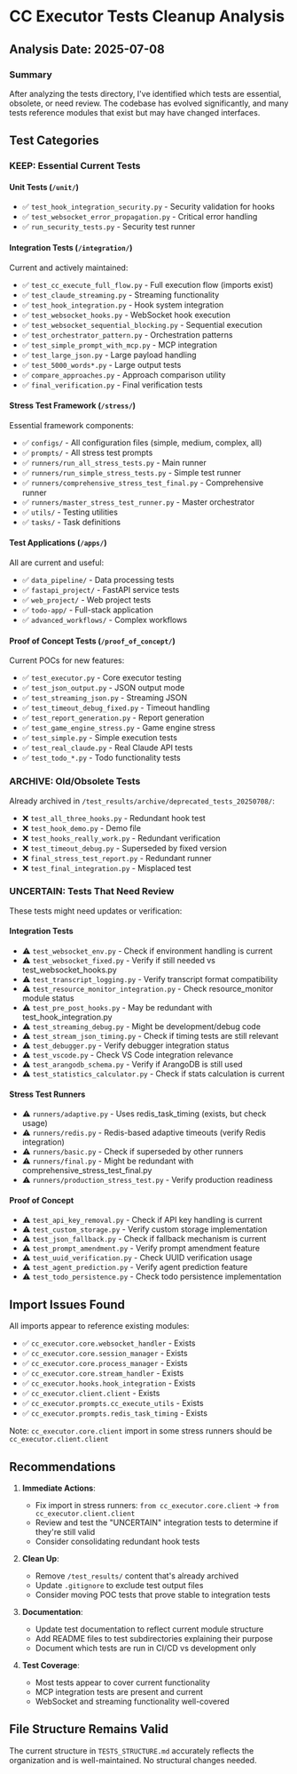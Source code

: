 # CC Executor Tests Cleanup Analysis

## Analysis Date: 2025-07-08

### Summary

After analyzing the tests directory, I've identified which tests are essential, obsolete, or need review. The codebase has evolved significantly, and many tests reference modules that exist but may have changed interfaces.

## Test Categories

### KEEP: Essential Current Tests

#### Unit Tests (`/unit/`)
- ✅ `test_hook_integration_security.py` - Security validation for hooks
- ✅ `test_websocket_error_propagation.py` - Critical error handling
- ✅ `run_security_tests.py` - Security test runner

#### Integration Tests (`/integration/`)
Current and actively maintained:
- ✅ `test_cc_execute_full_flow.py` - Full execution flow (imports exist)
- ✅ `test_claude_streaming.py` - Streaming functionality
- ✅ `test_hook_integration.py` - Hook system integration
- ✅ `test_websocket_hooks.py` - WebSocket hook execution
- ✅ `test_websocket_sequential_blocking.py` - Sequential execution
- ✅ `test_orchestrator_pattern.py` - Orchestration patterns
- ✅ `test_simple_prompt_with_mcp.py` - MCP integration
- ✅ `test_large_json.py` - Large payload handling
- ✅ `test_5000_words*.py` - Large output tests
- ✅ `compare_approaches.py` - Approach comparison utility
- ✅ `final_verification.py` - Final verification tests

#### Stress Test Framework (`/stress/`)
Essential framework components:
- ✅ `configs/` - All configuration files (simple, medium, complex, all)
- ✅ `prompts/` - All stress test prompts
- ✅ `runners/run_all_stress_tests.py` - Main runner
- ✅ `runners/run_simple_stress_tests.py` - Simple test runner
- ✅ `runners/comprehensive_stress_test_final.py` - Comprehensive runner
- ✅ `runners/master_stress_test_runner.py` - Master orchestrator
- ✅ `utils/` - Testing utilities
- ✅ `tasks/` - Task definitions

#### Test Applications (`/apps/`)
All are current and useful:
- ✅ `data_pipeline/` - Data processing tests
- ✅ `fastapi_project/` - FastAPI service tests
- ✅ `web_project/` - Web project tests
- ✅ `todo-app/` - Full-stack application
- ✅ `advanced_workflows/` - Complex workflows

#### Proof of Concept Tests (`/proof_of_concept/`)
Current POCs for new features:
- ✅ `test_executor.py` - Core executor testing
- ✅ `test_json_output.py` - JSON output mode
- ✅ `test_streaming_json.py` - Streaming JSON
- ✅ `test_timeout_debug_fixed.py` - Timeout handling
- ✅ `test_report_generation.py` - Report generation
- ✅ `test_game_engine_stress.py` - Game engine stress
- ✅ `test_simple.py` - Simple execution tests
- ✅ `test_real_claude.py` - Real Claude API tests
- ✅ `test_todo_*.py` - Todo functionality tests

### ARCHIVE: Old/Obsolete Tests

Already archived in `/test_results/archive/deprecated_tests_20250708/`:
- ❌ `test_all_three_hooks.py` - Redundant hook test
- ❌ `test_hook_demo.py` - Demo file
- ❌ `test_hooks_really_work.py` - Redundant verification
- ❌ `test_timeout_debug.py` - Superseded by fixed version
- ❌ `final_stress_test_report.py` - Redundant runner
- ❌ `test_final_integration.py` - Misplaced test

### UNCERTAIN: Tests That Need Review

These tests might need updates or verification:

#### Integration Tests
- ⚠️ `test_websocket_env.py` - Check if environment handling is current
- ⚠️ `test_websocket_fixed.py` - Verify if still needed vs test_websocket_hooks.py
- ⚠️ `test_transcript_logging.py` - Verify transcript format compatibility
- ⚠️ `test_resource_monitor_integration.py` - Check resource_monitor module status
- ⚠️ `test_pre_post_hooks.py` - May be redundant with test_hook_integration.py
- ⚠️ `test_streaming_debug.py` - Might be development/debug code
- ⚠️ `test_stream_json_timing.py` - Check if timing tests are still relevant
- ⚠️ `test_debugger.py` - Verify debugger integration status
- ⚠️ `test_vscode.py` - Check VS Code integration relevance
- ⚠️ `test_arangodb_schema.py` - Verify if ArangoDB is still used
- ⚠️ `test_statistics_calculator.py` - Check if stats calculation is current

#### Stress Test Runners
- ⚠️ `runners/adaptive.py` - Uses redis_task_timing (exists, but check usage)
- ⚠️ `runners/redis.py` - Redis-based adaptive timeouts (verify Redis integration)
- ⚠️ `runners/basic.py` - Check if superseded by other runners
- ⚠️ `runners/final.py` - Might be redundant with comprehensive_stress_test_final.py
- ⚠️ `runners/production_stress_test.py` - Verify production readiness

#### Proof of Concept
- ⚠️ `test_api_key_removal.py` - Check if API key handling is current
- ⚠️ `test_custom_storage.py` - Verify custom storage implementation
- ⚠️ `test_json_fallback.py` - Check if fallback mechanism is current
- ⚠️ `test_prompt_amendment.py` - Verify prompt amendment feature
- ⚠️ `test_uuid_verification.py` - Check UUID verification usage
- ⚠️ `test_agent_prediction.py` - Verify agent prediction feature
- ⚠️ `test_todo_persistence.py` - Check todo persistence implementation

## Import Issues Found

All imports appear to reference existing modules:
- ✅ `cc_executor.core.websocket_handler` - Exists
- ✅ `cc_executor.core.session_manager` - Exists
- ✅ `cc_executor.core.process_manager` - Exists
- ✅ `cc_executor.core.stream_handler` - Exists
- ✅ `cc_executor.hooks.hook_integration` - Exists
- ✅ `cc_executor.client.client` - Exists
- ✅ `cc_executor.prompts.cc_execute_utils` - Exists
- ✅ `cc_executor.prompts.redis_task_timing` - Exists

Note: `cc_executor.core.client` import in some stress runners should be `cc_executor.client.client`

## Recommendations

1. **Immediate Actions**:
   - Fix import in stress runners: `from cc_executor.core.client` → `from cc_executor.client.client`
   - Review and test the "UNCERTAIN" integration tests to determine if they're still valid
   - Consider consolidating redundant hook tests

2. **Clean Up**:
   - Remove `/test_results/` content that's already archived
   - Update `.gitignore` to exclude test output files
   - Consider moving POC tests that prove stable to integration tests

3. **Documentation**:
   - Update test documentation to reflect current module structure
   - Add README files to test subdirectories explaining their purpose
   - Document which tests are run in CI/CD vs development only

4. **Test Coverage**:
   - Most tests appear to cover current functionality
   - MCP integration tests are present and current
   - WebSocket and streaming functionality well-covered

## File Structure Remains Valid

The current structure in `TESTS_STRUCTURE.md` accurately reflects the organization and is well-maintained. No structural changes needed.